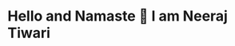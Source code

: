 <h1> Hello and Namaste 👋 I am Neeraj Tiwari </h1>

<!--
**CodingExpertNeeraj/CodingExpertNeeraj** is a ✨ _special_ ✨ repository because its `README.md` (this file) appears on your GitHub profile.
- 📫 How to reach me: ...Email - nt98924@gmail.com
![image](https://user-images.githubusercontent.com/79464162/154439195-ae433614-1a99-493d-982d-255b32ba41cc.png)
  -->
